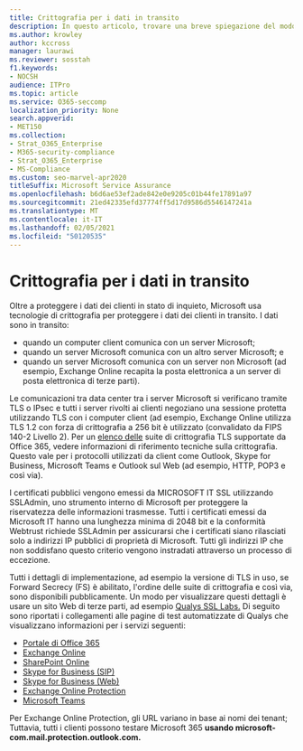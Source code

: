 ```yaml
---
title: Crittografia per i dati in transito
description: In questo articolo, trovare una breve spiegazione del modo in cui Microsoft crittografa i dati dei clienti di Microsoft 365 in transito.
ms.author: krowley
author: kccross
manager: laurawi
ms.reviewer: sosstah
f1.keywords:
- NOCSH
audience: ITPro
ms.topic: article
ms.service: O365-seccomp
localization_priority: None
search.appverid:
- MET150
ms.collection:
- Strat_O365_Enterprise
- M365-security-compliance
- Strat_O365_Enterprise
- MS-Compliance
ms.custom: seo-marvel-apr2020
titleSuffix: Microsoft Service Assurance
ms.openlocfilehash: b6d6ae53ef2ade842e0e9205c01b44fe17891a97
ms.sourcegitcommit: 21ed42335efd37774ff5d17d9586d5546147241a
ms.translationtype: MT
ms.contentlocale: it-IT
ms.lasthandoff: 02/05/2021
ms.locfileid: "50120535"
---
```

# <a name="encryption-for-data-in-transit"></a>Crittografia per i dati in transito

Oltre a proteggere i dati dei clienti in stato di inquieto, Microsoft usa tecnologie di crittografia per proteggere i dati dei clienti in transito. I dati sono in transito:

- quando un computer client comunica con un server Microsoft;
- quando un server Microsoft comunica con un altro server Microsoft; e
- quando un server Microsoft comunica con un server non Microsoft (ad esempio, Exchange Online recapita la posta elettronica a un server di posta elettronica di terze parti).

Le comunicazioni tra data center tra i server Microsoft si verificano tramite TLS o IPsec e tutti i server rivolti ai clienti negoziano una sessione protetta utilizzando TLS con i computer client (ad esempio, Exchange Online utilizza TLS 1.2 con forza di crittografia a 256 bit è utilizzato (convalidato da FIPS 140-2 Livello 2). Per un [elenco delle](/microsoft-365/compliance/technical-reference-details-about-encryption) suite di crittografia TLS supportate da Office 365, vedere informazioni di riferimento tecniche sulla crittografia. Questo vale per i protocolli utilizzati da client come Outlook, Skype for Business, Microsoft Teams e Outlook sul Web (ad esempio, HTTP, POP3 e così via).

I certificati pubblici vengono emessi da MICROSOFT IT SSL utilizzando SSLAdmin, uno strumento interno di Microsoft per proteggere la riservatezza delle informazioni trasmesse. Tutti i certificati emessi da Microsoft IT hanno una lunghezza minima di 2048 bit e la conformità Webtrust richiede SSLAdmin per assicurarsi che i certificati siano rilasciati solo a indirizzi IP pubblici di proprietà di Microsoft. Tutti gli indirizzi IP che non soddisfano questo criterio vengono instradati attraverso un processo di eccezione.

Tutti i dettagli di implementazione, ad esempio la versione di TLS in uso, se Forward Secrecy (FS) è abilitato, l'ordine delle suite di crittografia e così via, sono disponibili pubblicamente. Un modo per visualizzare questi dettagli è usare un sito Web di terze parti, ad esempio [Qualys SSL Labs.](https://www.ssllabs.com) Di seguito sono riportati i collegamenti alle pagine di test automatizzate di Qualys che visualizzano informazioni per i servizi seguenti:

- [Portale di Office 365](https://www.ssllabs.com/ssltest/analyze.html?d=portal.office.com&hideResults=on)
- [Exchange Online](https://www.ssllabs.com/ssltest/analyze.html?d=outlook.office365.com&hideResults=on)
- [SharePoint Online](https://www.ssllabs.com/ssltest/analyze.html?d=microsoft-my.sharepoint.com&hideResults=on)
- [Skype for Business (SIP)](https://www.ssllabs.com/ssltest/analyze.html?d=sipdir.online.lync.com)
- [Skype for Business (Web)](https://www.ssllabs.com/ssltest/analyze.html?d=webdir.online.lync.com&hideResults=on)
- [Exchange Online Protection](https://ssl-tools.net/mailservers/microsoft-com.mail.protection.outlook.com)
- [Microsoft Teams](https://www.ssllabs.com/ssltest/analyze.html?d=teams.microsoft.com&latest)

Per Exchange Online Protection, gli URL variano in base ai nomi dei tenant; Tuttavia, tutti i clienti possono testare Microsoft 365 **usando microsoft-com.mail.protection.outlook.com.**
